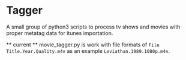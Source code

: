 # Tagger

A small group of python3 scripts to process tv shows and movies with proper metatag data for itunes importation.


** current **
movie_tagger.py is work with file formats of `File Title.Year.Quality.m4v` as an example `Leviathan.1989.1080p.m4v`.
